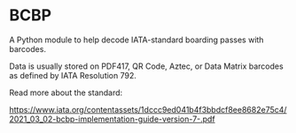 # BCBP

A Python module to help decode IATA-standard boarding passes with barcodes.

Data is usually stored on PDF417, QR Code, Aztec, or Data Matrix barcodes as defined by IATA Resolution 792.


Read more about the standard:

https://www.iata.org/contentassets/1dccc9ed041b4f3bbdcf8ee8682e75c4/2021_03_02-bcbp-implementation-guide-version-7-.pdf